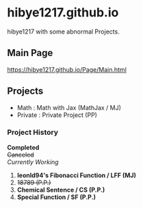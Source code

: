 # hibye1217.github.io
hibye1217 with some abnormal Projects.

## Main Page
<https://hibye1217.github.io/Page/Main.html>

## Projects
- Math : Math with Jax (MathJax / MJ)
- Private : Private Project (PP)

### Project History
**Completed**  
~~Canceled~~  
*Currently Working*  
1. **leonld94's Fibonacci Function / LFF (MJ)**
2. ~~18789 (P.P.)~~
3. **Chemical Sentence / CS (P.P.)**
4. **Special Function / SF (P.P.)**